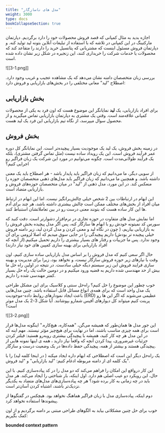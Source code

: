 ```yaml
---
title: "مدل های ناسازگار"
weight: 3000
type: docs
bookCollapseSection: true
---
```


اجازه بدید به مثال کمپانی که قصد فروش محصولات خود را دارد برگردیم. دپارتمان مارکتینگ در این کمپانی در تلاشه که با استفاده از تبلیغات آنلاین بتونه لید تولید کنه. و دپارتمان فروش مسئول اینست که مشتریانی که پتانسیل خرید را دارند را متقاعد کند که محصولات یا خدمات شرکت را خریداری کنند، این زنجیره در شکل زیر نشان داده شده است.

![[3-1.png]]

بررسی زبان متخصصان دامنه نشان می‌دهد که یک مشاهده عجیب و غریب وجود دارد. اصطلاح "لید" معانی مختلفی را در بخش‌های بازاریابی و فروش دارد:
## بخش بازاریابی
برای افراد بازاریابی، یک **لید** نمایانگر این موضوع هست که اون فرد به یکی از محصولات کمپانی علاقه‌مند است. وقتی یک مشتری به دپارتمان بازاریابی تماس میگیرید و از محصول سوال میپرسد، از نگاه تیم بازاریابی این فرد یک لید هست.
## بخش فروش
در زمینه بخش فروش، یک لید یک موجودیت بسیار پیچیده‌تر است. این نمایانگر کل دوره عمر فرآیند فروش است. این یک رویداد ساده نیست (مثل تماس گرفتن مشتری)، بلکه یک فرآیند طولانی‌مدت است.
چگونه می‌توانیم در مورد این شرکت یک زبان فراگیر رو اجرایی کنیم؟

از سویی دیگر، ما می‌دانیم که زبان فراگیر باید پایدار باشد - هر اصطلاح باید یک معنی داشته باشد. و همچنین ما می‌دانیم که زبان فراگیر باید مدل‌های ذهنی متخصصان حوزه را منعکس کند. در این مورد، مدل ذهنی از "لید" در میان متخصصان حوزه‌های فروش و بازاریابی متضاد است.

این ابهام در ارتباطات بین 2 شخص خیلی چالش‌برانگیز نیست. اما این ابهام در ارتباط میان افراد از بخش‌های مختلف ممکن است چالش بیشتری داشته باشد، هر چند برای آدم ها این کار ساده هست که بتونند معنی درست رو در بین تعاملاتشان استنباط کنند.

اما نمایش مدل های متفاوت در حوزه تجاری در نرم‌افزار دشوارتر است. 
دقت کنید که سورس کد نمیتونه خودش رو با ابهام ها سازگار کنه، پس اگر مدل پیچیده بخش فروش را به بازاریابی بیاریم، ( چون در نگاه لید و معنی کردن و مدل کردن لید، زیر دامنه فروش خیلی پیچیده تر بودش) داریم پیچیدگی را در جایی سوق میدیم که اصلا لزومی برای آن وجود ندارد.
پس ما جزییات و رفتار های بسیار بیشتری را داریم تحمیل میکنیم.(از آنچه که افراد بازاریابی برای بهینه سازی کمپین های خود نیاز دارند) 

حال اگر سعی کنیم که مدل فروش را بر اساس مدل بازاریابی ساده سازی کنیم، اون وقت با نیازهای زیر حوزه فروش سازگار نیست، و نخواهد بود، زیرا برای مدیریت و بهینه سازی فرایند فروش این زیر سیستم دیگه خیلی سادست. در نتیجه در اولین راه حل ما بیش از حد مهندسی شده داریم به قضیه ورود میکنیم و در دومین حالت یک راه حل بسیار کمتر مهندسی شده  را داریم. 

خوب چطور این موضوع را حل کنیم؟
راه‌حل سنتی و کلاسیک برای این مشکل طراحی یک مدل واحد است که برای همه‌ی انواع مسائل قابل استفاده باشد. چنین مدل‌هایی باعث ایجاد نمودارهای روابط داده-موجودیت (ERD) عظیمی می‌شوند که اگر این ها رو پرینت کنیم  میتواند کل دیوارهای آفیس شمارو بپوشانند. آیا شکل 3-2 یک مدل موثر است؟

![[3-2.png]]

این جور مدل ها همان‌طور که همیشه می‌گن، "همه‌کاره، هیچ‌کاره." اینگونه مدل‌ها قرار است برای همه چیزی مناسب باشند، اما در نهایت برای هیچ‌چیز مؤثر نیستند. مهم اینه که در این مدل هر چه کار کنید، همیشه با پیچیدگی بیشتری روبه‌رو هستید: فیلتر کردن جزئیات غیرضروری، پیدا کردن آنچه که واقعاً نیاز دارید ، همه ی اینها نمونه هایی از پیچیدگی هستند و بیشتر از همه، پیچیدگی حفظ داده‌ها در یک وضعیت درست و سازگار.

یک راه‌حل دیگر این است که اصطلاحی که ابهام داره ایجاد میکنه ( در اینجا کلمه لید) را با یک کلمه ای از دامنه مربوطه ادغام کنیم: "لید بازاریابی" و "لید فروش".

این کار درواقع این امکان را فراهم می‌کند که دو مدل را در کد پیاده‌سازی کنیم. با این حال، این رویکرد دو عیب اصلی هم دارد. اول اینکه، بار شناختی را ایجاد می‌کند. هر مدل باید در چه زمانی به کار برده شود؟ هر چه پیاده‌سازی‌های مدل‌های متضاد به یکدیگر نزدیک‌تر باشند، اشتباه کردن آسان‌تر است.

دوم اینکه، پیاده‌سازی مدل با زبان فراگیر هماهنگ نخواهد بود. هیچکس در گفتگوها از پیشوندها استفاده نخواهد کرد. 

خوب برای حل چنین مشکلاتی بیاید به الگوهای طراحی مبتنی بر دامنه برگردیم و از اون کمک بگیریم:

**bounded context pattern**